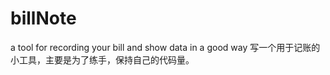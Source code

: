 # billNote
a tool for recording your bill and show data in a good way
写一个用于记账的小工具，主要是为了练手，保持自己的代码量。
